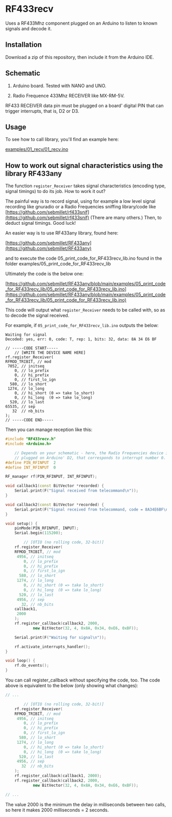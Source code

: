 RF433recv
=========

Uses a RF433Mhz component plugged on an Arduino to listen to known signals and
decode it.


Installation
------------

Download a zip of this repository, then include it from the Arduino IDE.


Schematic
---------

1. Arduino board. Tested with NANO and UNO.

2. Radio Frequence 433Mhz RECEIVER like MX-RM-5V.

RF433 RECEIVER data pin must be plugged on a board' digital PIN that can
trigger interrupts, that is, D2 or D3.


Usage
-----

To see how to call library, you'll find an example here:

[examples/01_recv/01_recv.ino](examples/01_recv/01_recv.ino)


How to work out signal characteristics using the library RF433any
-----------------------------------------------------------------

The function `register_Receiver` takes signal characteristics (encoding type,
signal timings) to do its job. How to work it out?

The painful way is to record signal, using for example a low level signal
recording like gnuradio or a Radio Frequencies sniffing library/code like
[https://github.com/sebmillet/rf433snif](https://github.com/sebmillet/rf433snif)
(There are many others.)
Then, to deduct signal timings. Good luck!

An easier way is to use RF433any library, found here:

[https://github.com/sebmillet/RF433any](https://github.com/sebmillet/RF433any)

and to execute the code 05_print_code_for_RF433recv_lib.ino found in the folder
examples/05_print_code_for_RF433recv_lib

Ultimately the code is the below one:

[https://github.com/sebmillet/RF433any/blob/main/examples/05_print_code_for_RF433recv_lib/05_print_code_for_RF433recv_lib.ino](https://github.com/sebmillet/RF433any/blob/main/examples/05_print_code_for_RF433recv_lib/05_print_code_for_RF433recv_lib.ino)

This code will output what `register_Receiver` needs to be called with, so as
to decode the signal received.

For example, if `05_print_code_for_RF433recv_lib.ino` outputs the below:

    Waiting for signal
    Decoded: yes, err: 0, code: T, rep: 1, bits: 32, data: 8A 34 E6 BF

    // -----CODE START-----
        // [WRITE THE DEVICE NAME HERE]
    rf.register_Receiver(
    RFMOD_TRIBIT, // mod
     7052, // initseq
        0, // lo_prefix
        0, // hi_prefix
        0, // first_lo_ign
      580, // lo_short
     1274, // lo_long
        0, // hi_short (0 => take lo_short)
        0, // hi_long  (0 => take lo_long)
      520, // lo_last
    65535, // sep
       32  // nb_bits
    );
    // -----CODE END-----

Then you can manage reception like this:

```c++
#include "RF433recv.h"
#include <Arduino.h>

    // Depends on your schematic - here, the Radio Frequencies device is
    // plugged on Arduino' D2, that corresponds to interrupt number 0.
#define PIN_RFINPUT  2
#define INT_RFINPUT  0

RF_manager rf(PIN_RFINPUT, INT_RFINPUT);

void callback1(const BitVector *recorded) {
    Serial.print(F("Signal received from telecommand\n"));
}

void callback2(const BitVector *recorded) {
    Serial.print(F("Signal received from telecommand, code = 8A34E6BF\n"));
}

void setup() {
    pinMode(PIN_RFINPUT, INPUT);
    Serial.begin(115200);

        // [OTIO (no rolling code, 32-bit)]
    rf.register_Receiver(
    RFMOD_TRIBIT, // mod
     4956, // initseq
        0, // lo_prefix
        0, // hi_prefix
        0, // first_lo_ign
      580, // lo_short
     1274, // lo_long
        0, // hi_short (0 => take lo_short)
        0, // hi_long  (0 => take lo_long)
      520, // lo_last
     4956, // sep
       32, // nb_bits
    callback1,
     2000
    );
    rf.register_callback(callback2, 2000,
            new BitVector(32, 4, 0x8A, 0x34, 0xE6, 0xBF));

    Serial.print(F("Waiting for signal\n"));

    rf.activate_interrupts_handler();
}

void loop() {
    rf.do_events();
}
```

You can call register_callback without specifying the code, too. The code above
is equivalent to the below (only showing what changes):

```c++
// ...

        // [OTIO (no rolling code, 32-bit)]
    rf.register_Receiver(
    RFMOD_TRIBIT, // mod
     4956, // initseq
        0, // lo_prefix
        0, // hi_prefix
        0, // first_lo_ign
      580, // lo_short
     1274, // lo_long
        0, // hi_short (0 => take lo_short)
        0, // hi_long  (0 => take lo_long)
      520, // lo_last
     4956, // sep
       32  // nb_bits
    );
    rf.register_callback(callback1, 2000);
    rf.register_callback(callback2, 2000,
            new BitVector(32, 4, 0x8A, 0x34, 0xE6, 0xBF));

// ...
```

The value 2000 is the minimum the delay in milliseconds between two calls, so
here it makes 2000 milliseconds = 2 seconds.

